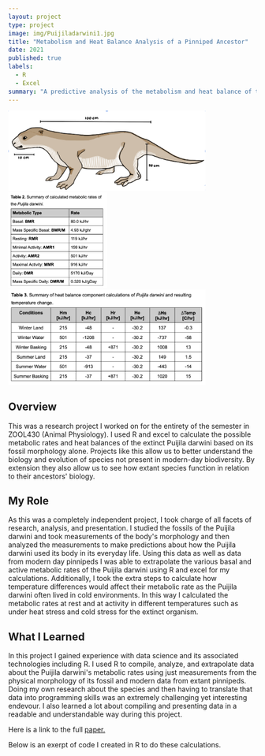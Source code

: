 ```yaml
---
layout: project
type: project
image: img/Puijiladarwini1.jpg
title: "Metabolism and Heat Balance Analysis of a Pinniped Ancestor"
date: 2021
published: true
labels:
  - R
  - Excel
summary: "A predictive analysis of the metabolism and heat balance of the common ancestor of modern-day pinnipeds, the Puijila darwini. "
---
```

<div class="text-center p-4">
  <img width="400px" src="../img/Puijila2.png" class="img-thumbnail" >
  <img width="200px" src="../img/Puijila3.png" class="img-thumbnail" >
  <img width="400px" src="../img/Puijila4.png" class="img-thumbnail" >
</div>

## Overview
This was a research project I worked on for the entirety of the semester in ZOOL430 (Animal Physiology). I used R and excel to calculate the possible metabolic rates and heat balances of the extinct Puijila darwini based on its fossil morphology alone. Projects like this allow us to better understand the biology and evolution of species not present in modern-day biodiversity. By extension they also allow us to see how extant species function in relation to their ancestors' biology. 

## My Role
As this was a completely independent project, I took charge of all facets of research, analysis, and presentation. I studied the fossils of the Puijila darwini and took measurements of the body's morphology and then analyzed the measurements to make predictions about how the Puijila darwini used its body in its everyday life. Using this data as well as data from modern day pinnipeds I was able to extrapolate the various basal and active metabolic rates of the Puijila darwini using R and excel for my calculations. Additionally, I took the extra steps to calculate how temperature differences would affect their metabolic rate as the Puijila darwini often lived in cold environments. In this way I calculated the metabolic rates at rest and at activity in different temperatures such as under heat stress and cold stress for the extinct organism.

## What I Learned
In this project I gained experience with data science and its associated technologies including R. I used R to compile, analyze, and extrapolate data about the Puijila darwini's metabolic rates using just measurements from the physical morphology of its fossil and modern data from extant pinnipeds. Doing my own research about the species and then having to translate that data into programming skills was an extremely challenging yet interesting endevour. I also learned a lot about compiling and presenting data in a readable and understandable way during this project.

Here is a link to the full <a href="https://erinlpat.github.io/essays/PuijilaMetabolism.pdf" target="_blank">paper.</a>

Below is an exerpt of code I created in R to do these calculations.

<script src="https://gist.github.com/erinlpat/7d9448f0b8b589eb8d430f3b68f16ffd.js"></script>
